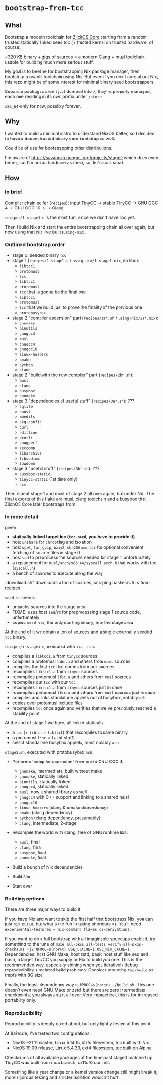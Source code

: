# `bootstrap-from-tcc`

## What

Bootstrap a modern toolchain for [ZilchOS Core](https://github.com/ZilchOS/core)
starting from a random trusted statically linked seed tcc
(+ trusted kernel on trusted hardware, of course).

~320 KB binary + gigs of sources = a modern Clang + musl toolchain,
usable for building much more serious stuff.

My goal is to beeline for bootstrapping Nix package manager,
then bootstrap a usable toolchain using Nix.
But even if you don't care about Nix,
this repo might be of some interest for minimal binary seed bootstrappers.

Separate packages aren't just dumped into `/`, they're properly managed,
each one residing in its own prefix under `/store`.

`x86_64`-only for now, possibly forever.

## Why

I wanted to build a minimal distro to understand NixOS better,
so I decided to have a decent trusted binary core bootstrap as well.

Could be of use for bootstrapping other distributions.

I'm aware of https://savannah.nongnu.org/projects/stage0 which does even better,
but I'm not as hardcore as them, so, let's start small.

## How

### In brief

Compiler chain so far (`recipes`):
input TinyCC -> stable TinyCC -> GNU GCC 4 -> GNU GCC 10 -> -> Clang

`recipes/1-stage1.c` is the most fun, since we don't have libc yet.

Then I build Nix and start the entire bootstrapping chain all over again,
but now using that Nix I've built (`using-nix`).

### Outlined bootstrap order

* stage 0: seeded binary `tcc`
* stage 1 (`recipes/1-stage1.c` / `using-nix/1-stage1.nix`, no libc):
  * `libtcc1`
  * `protomusl`
  * `tcc`
  * `libtcc1`
  * `protomusl`
  * `tcc` that is gonna be the final one
  * `libtcc1`
  * `protomusl`
  * `tcc` that we build just to prove the finality of the previous one
  * `protobusybox`
* stage 2 "compiler ascension" part (`recipes/2a*.sh` / `using-nix/2a*.nix`):
  * `gnumake`
  * `binutils`
  * `gnugcc4`
  * `musl`
  * `gnugcc4`
  * `gnugcc10`
  * `linux-headers`
  * `cmake`
  * `python`
  * `clang`
* stage 2 "build with the new compiler" part (`recipes/2b*.sh`):
  * `musl`
  * `clang`
  * `busybox`
  * `gnumake`
* stage 3 "dependencies of useful stuff" (`recipes/3a*.sh`): ???
  * `sqlite`
  * `boost`
  * `mbedtls`
  * `pkg-config`
  * `curl`
  * `editline`
  * `brotli`
  * `gnugperf`
  * `seccomp`
  * `libarchive`
  * `libsodium`
  * `lowdown`
* stage 3 "useful stuff" (`recipes/3b*.sh`): ???
  * `busybox-static`
  * `tinycc-static` (1st time only)
  * `nix`

Then repeat stage 1 and most of stage 2 all over again, but under Nix.
The final exports of this flake are musl, clang toolchain and a busybox
that ZilchOS Core later bootstraps from.

### In more detail

given:

* **statically linked target tcc (`tcc-seed`, you have to provide it)**
* host `unshare` for `chroot`ing and isolation
* host `wget`, `tar`, `gzip`, `bzip2`, `sha256sum`, `tar`
  for optional convenient fetching of source files in stage 0
* host `sed` to preprocess the sources needed for stage 1, unfortunately
* a replacement for `musl/arch/x86_64/syscall_arch.h` that works with tcc
  (`syscall.h`)
* a bunch of sources to execute along the way

`download.sh" downloads a ton of sources, scraping hashes/URLs from recipes

`seed.sh` seeds:

* unpacks sources into the stage area
* FIXME: uses host `sed`/`rm` for preprocessing stage 1 source code,
  unfortunately
* copies `seed-tcc`, the only starting binary, into the stage area

At the end of it we obtain
a ton of sources and a single externally seeded `tcc` binary.

`recipes/1-stage1.c`, executed with `tcc -run`:

* compiles a `libtcc1.a` from `tinycc` sources
* compiles a protomusl `libc.a` and others from `musl` sources
* compiles the first `tcc` that comes from our sources
* recompiles `libtcc1.a` from `tinycc` sources
* recompiles protomusl `libc.a` and others from `musl` sources
* recompiles our `tcc` with our `tcc`
* recompiles `libtcc1.a` from `tinycc` sources just in case
* recompiles protomusl `libc.a` and others from `musl` sources just in case
* compiles and links standalone applets out of busybox, notably `ash`
* copies over protomusl include files
* recompiles `tcc` once again
  and verifies that we've previously reached a stability point

At the end of stage 1 we have, all linked statically:

* a `tcc` (+ `libtcc` + `libtcc1`) that recompiles to same binary
* a protomusl `libc.a` (+ crt stuff)
* select standalone busybox applets, most notably `ash`

`stage2.sh`, executed with protobusybox `ash`:

* Performs 'compiler ascension' from tcc to GNU GCC 4:
  * `gnumake`, intermediate, built without make
  * `gnumake`, statically linked
  * `binutils`, statically linked
  * `gnugcc4`, statically linked
  * `musl`, now a shared library as well
  * `gnugcc4` with C++ support and linking to a shared musl
  * `gnugcc10`
  * `linux-headers` (clang & cmake dependency)
  * `cmake` (clang dependency)
  * `python` (clang dependency, presumably)
  * `clang`, intermediate, 2-stage

* Recompile the world with clang, free of GNU runtime libs:
  * `musl`, final
  * `clang`, final
  * `busybox`, final
  * `gnumake`, final

* Build a bunch of Nix dependencies
* Build Nix

* Start over

### Building options

There are three major ways to build it.

If you have Nix and want to skip the first half that bootstraps Nix,
you can just `nix build`, but what's the fun in taking shortcuts =).
You'll need `experimental-features = nix-command flakes ca-derivations`.

If you want to do a full bootstrap with all imaginable speedups enabled,
try something to the tune of
`make all-pkgs all-tests verify-all-pkgs-checksums -j2 NPROC=$(nproc) USE_CCACHE=1 USE_NIX_CACHE=1`.
Dependencies: host GNU Make, host zstd, basic host stuff like sed and bash,
a target TinyCC you supply or Nix to build you one.
This is the recommended way, especially shining when you
iteratively debug reproducibility-unrelated build problems.
Consider mounting `tmp/build` as tmpfs with 8G size.

Finally, the least-dependency way is `NPROC=$(nproc) ./build.sh`.
This one doesn't even need GNU Make or zstd,
but there are zero intermediate checkpoints, you always start all over.
Very impractical, this is for increased portability only.

### Reproducibility

Reproducibility is deeply cared about, but only lightly tested at this point.

At 8a1ecde, I've tested two configurations:

* NixOS ~21.11 master, Linux 5.14.15, btrfs filesystem, tcc built with Nix
* NixOS 19.09 release, Linux 5.4.33, ext4 filesystem, tcc built on Alpine

Checksums of all available packages of the time past stage0 matched up
TinyCC was built from mob branch, da11cf6 commit.

Something like a year change or a kernel version change still might break it,
more rigorous testing and stricter isolation wouldn't hurt.

